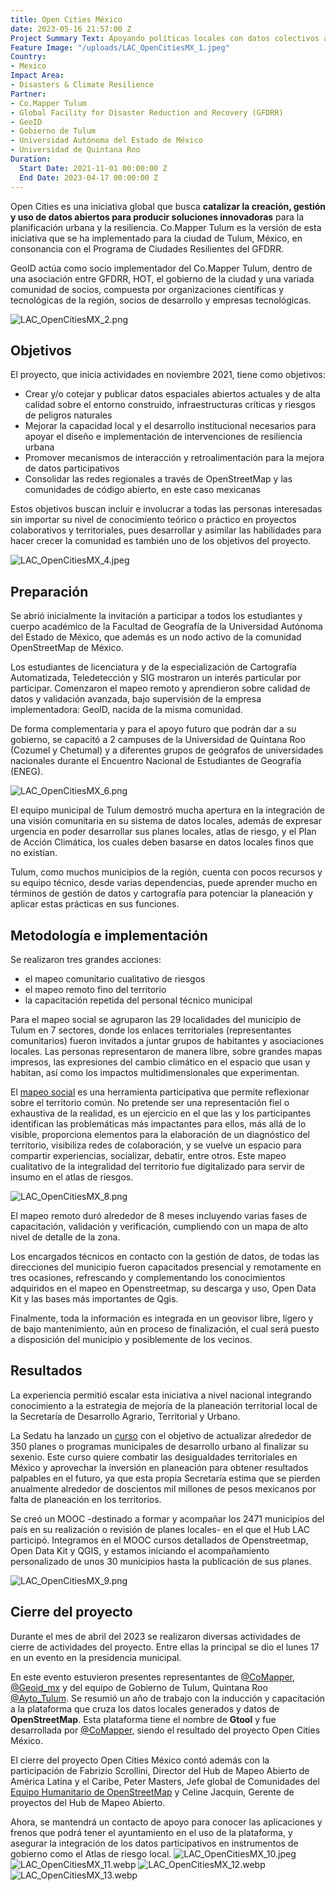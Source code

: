 ```yaml
---
title: Open Cities México
date: 2023-05-16 21:57:00 Z
Project Summary Text: Apoyando políticas locales con datos colectivos abiertos
Feature Image: "/uploads/LAC_OpenCitiesMX_1.jpeg"
Country:
- Mexico
Impact Area:
- Disasters & Climate Resilience
Partner:
- Co.Mapper Tulum
- Global Facility for Disaster Reduction and Recovery (GFDRR)
- GeoID
- Gobierno de Tulum
- Universidad Autónoma del Estado de México
- Universidad de Quintana Roo
Duration:
  Start Date: 2021-11-01 00:00:00 Z
  End Date: 2023-04-17 00:00:00 Z
---
```


Open Cities es una iniciativa global que busca **catalizar la creación, gestión y uso de datos abiertos para producir soluciones innovadoras** para la planificación urbana y la resiliencia. 
Co.Mapper Tulum es la versión de esta iniciativa que se ha implementado para la ciudad de Tulum, México, en consonancia con el Programa de Ciudades Resilientes del GFDRR.

GeoID actúa como socio implementador del Co.Mapper Tulum, dentro de una asociación entre GFDRR, HOT, el gobierno de la ciudad y una variada comunidad de socios, compuesta por organizaciones científicas y tecnológicas de la región, socios de desarrollo y empresas tecnológicas.

![LAC_OpenCitiesMX_2.png](/uploads/LAC_OpenCitiesMX_2.png)

## Objetivos
El proyecto, que inicia actividades en noviembre 2021, tiene como objetivos:

* Crear y/o cotejar y publicar datos espaciales abiertos actuales y de alta calidad sobre el entorno construido, infraestructuras críticas y riesgos de peligros naturales
* Mejorar la capacidad local y el desarrollo institucional necesarios para apoyar el diseño e implementación de intervenciones de resiliencia urbana
* Promover mecanismos de interacción y retroalimentación para la mejora de datos participativos
* Consolidar las redes regionales a través de OpenStreetMap y las comunidades de código abierto, en este caso mexicanas
 
Estos objetivos buscan incluir e involucrar a todas las personas interesadas sin importar su nivel de conocimiento teórico o práctico en proyectos colaborativos y territoriales, pues desarrollar y asimilar las habilidades para hacer crecer la comunidad es también uno de los objetivos del proyecto.
 
![LAC_OpenCitiesMX_4.jpeg](/uploads/LAC_OpenCitiesMX_4.jpeg)

## Preparación

Se abrió inicialmente la invitación a participar a todos los estudiantes y cuerpo académico de la Facultad de Geografía de la Universidad Autónoma del Estado de México, que además es un nodo activo de la comunidad OpenStreetMap de México.

Los estudiantes de licenciatura y de la especialización de Cartografía Automatizada, Teledetección y SIG mostraron un interés particular por participar. Comenzaron el mapeo remoto y aprendieron sobre calidad de datos y validación avanzada, bajo supervisión de la empresa implementadora: GeoID, nacida de la misma comunidad. 

De forma complementaria y para el apoyo futuro que podrán dar a su gobierno, se capacitó a 2 campuses de la Universidad de Quintana Roo (Cozumel y Chetumal) y a diferentes grupos de geógrafos de universidades nacionales durante el Encuentro Nacional de Estudiantes de Geografía (ENEG).

![LAC_OpenCitiesMX_6.png](/uploads/LAC_OpenCitiesMX_6.png)

El equipo municipal de Tulum demostró mucha apertura en la integración de una visión comunitaria en su sistema de datos locales, además de expresar urgencia en poder desarrollar sus planes locales, atlas de riesgo, y el Plan de Acción Climática, los cuales deben basarse en datos locales finos que no existían. 

Tulum, como muchos municipios de la región, cuenta con pocos recursos y su equipo técnico, desde varias dependencias, puede aprender mucho en términos de gestión de datos y cartografía para potenciar la planeación y aplicar estas prácticas en sus funciones.

## Metodología e implementación

Se realizaron tres grandes acciones: 

* el mapeo comunitario cualitativo de riesgos
* el mapeo remoto fino del territorio
* la capacitación repetida del personal técnico municipal

Para el mapeo social se agruparon las 29 localidades del municipio de Tulum en 7 sectores, donde los enlaces territoriales (representantes comunitarios) fueron invitados a juntar grupos de habitantes y asociaciones locales. Las personas representaron de manera libre, sobre grandes mapas impresos, las expresiones del cambio climático en el espacio que usan y habitan, así como los impactos multidimensionales que experimentan. 

El [mapeo social](https://es.wikipedia.org/wiki/Cartograf%C3%ADa_social) es una herramienta participativa que permite reflexionar sobre el territorio común. No pretende ser una representación fiel o exhaustiva de la realidad, es un ejercicio en el que las y los participantes identifican las problemáticas más impactantes para ellos, más allá de lo visible, proporciona elementos para la elaboración de un diagnóstico del territorio, visibiliza redes de colaboración, y se vuelve un espacio para compartir experiencias, socializar, debatir, entre otros. Este mapeo cualitativo de la integralidad del territorio fue digitalizado para servir de insumo en el atlas de riesgos.

![LAC_OpenCitiesMX_8.png](/uploads/LAC_OpenCitiesMX_8.png)

El mapeo remoto duró alrededor de 8 meses incluyendo varias fases de capacitación, validación y verificación, cumpliendo con un mapa de alto nivel de detalle de la zona.

Los encargados técnicos en contacto con la gestión de datos, de todas las direcciones del municipio fueron capacitados presencial y remotamente en tres ocasiones, refrescando y complementando los conocimientos adquiridos en el mapeo en Openstreetmap, su descarga y uso, Open Data Kit y las bases más importantes de Qgis. 

Finalmente, toda la información es integrada en un geovisor libre, ligero y de bajo mantenimiento, aún en proceso de finalización, el cual será puesto a disposición del municipio y posiblemente de los vecinos.

## Resultados
La experiencia permitió escalar esta iniciativa a nivel nacional integrando conocimiento a la estrategia de mejoría de la planeación territorial local de la Secretaría de Desarrollo Agrario, Territorial y Urbano. 

La Sedatu ha lanzado un [curso](https://www.gob.mx/sedatu/prensa/lanza-sedatu-curso-de-planeacion-territorial-para-gobiernos-municipales) con el objetivo de actualizar alrededor de 350 planes o programas municipales de desarrollo urbano al finalizar su sexenio. Este curso quiere combatir las desigualdades territoriales en México y aprovechar la inversión en planeación para obtener resultados palpables en el futuro, ya que esta propia Secretaría estima que se pierden anualmente alrededor de doscientos mil millones de pesos mexicanos por falta de planeación en los territorios. 

Se creó un MOOC -destinado a formar y acompañar los 2471 municipios del país en su realización o revisión de planes locales- en el que el Hub LAC participó. Integramos en el MOOC cursos detallados de Openstreetmap, Open Data Kit y QGIS, y estamos iniciando el acompañamiento personalizado de unos 30 municipios hasta la publicación de sus planes. 

![LAC_OpenCitiesMX_9.png](/uploads/LAC_OpenCitiesMX_9.png)

## Cierre del proyecto

Durante el mes de abril del 2023 se realizaron diversas actividades de cierre de actividades del proyecto. Entre ellas la principal se dio el lunes 17 en un evento en la presidencia municipal.

En este evento estuvieron presentes representantes de [@CoMapper](https://twitter.com/CoMapper), [@Geoid_mx](https://twitter.com/Geoid_mx) y del equipo de Gobierno de Tulum, Quintana Roo [@Ayto_Tulum](@Ayto_Tulum). Se resumió un año de trabajo con la inducción y capacitación a la plataforma que cruza los datos locales generados y datos de **OpenStreetMap**. Esta plataforma tiene el nombre de **Gtool** y fue desarrollada por [@CoMapper](https://twitter.com/CoMapper), siendo el resultado del proyecto Open Cities México.

El cierre del proyecto Open Cities México contó además con la participación de Fabrizio Scrollini, Director del Hub de Mapeo Abierto de América Latina y el Caribe, Peter Masters, Jefe global de Comunidades del [Equipo Humanitario de OpenStreetMap](https://hotosm.org/) y Celine Jacquin, Gerente de proyectos del Hub de Mapeo Abierto.

Ahora, se mantendrá un contacto de apoyo para conocer las aplicaciones y frenos que podrá tener el ayuntamiento en el uso de la plataforma, y asegurar la integración de los datos participativos en instrumentos de gobierno como el Atlas de riesgo local.
![LAC_OpenCitiesMX_10.jpeg](/uploads/LAC_OpenCitiesMX_10.jpeg)
![LAC_OpenCitiesMX_11.webp](/uploads/LAC_OpenCitiesMX_11.webp)
![LAC_OpenCitiesMX_12.webp](/uploads/LAC_OpenCitiesMX_12.webp)
![LAC_OpenCitiesMX_13.webp](/uploads/LAC_OpenCitiesMX_13.webp)
